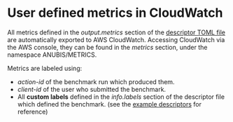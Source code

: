 # User defined metrics in CloudWatch

All metrics defined in the _output.metrics_ section of the [descriptor TOML file](executor/README.md) are automatically exported to AWS CloudWatch.
Accessing CloudWatch via the AWS console, they can be found in the _metrics_ section, under the namespace ANUBIS/METRICS. 

Metrics are labeled using:
 - _action-id_ of the benchmark run which produced them.
 - _client-id_ of the user who submitted the benchmark.
 - All **custom labels** defined in the _info.labels_ section of the descriptor file which defined the benchmark. 
 (see the [example descriptors](https://github.com/MXNetEdge/benchmark-ai/blob/master/executor/README.md#training) for reference)
